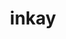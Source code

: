 ---
id: 686
title: inkay
types: [dark,psychic]
image: https://raw.githubusercontent.com/PokeAPI/sprites/master/sprites/pokemon/686.png
---